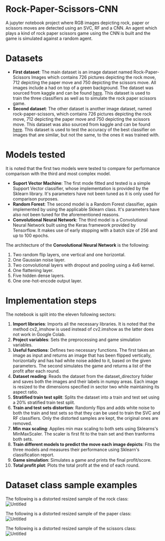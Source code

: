 # Rock-Paper-Scissors-CNN
A jupyter notebook project where RGB images depicting rock, paper or scissors moves are detected using an SVC, RF and a CNN. An agent which plays a kind of rock paper scissors game using the CNN is built and the game is simulated against a random agent.

# Datasets
- **First dataset**: The main dataset is an image dataset named Rock-Paper-Scissors Images which contains 726 pictures depicting the rock move, 712 depicting the paper move and 750 depicting the scissors move. All images include a had on top of a green background. The dataset was sourced from kaggle and can be found [here](https://www.kaggle.com/datasets/drgfreeman/rockpaperscissors). This dataset is used to train the three classifiers as well as to simulate the rock paper scissors game.
- **Second dataset**: The other dataset is another image dataset, named rock-paper-scissors, which contains 726 pictures depicting the rock move, 712 depicting the paper move and 750 depicting the scissors move. This dataset was also sourced from kaggle and can be found [here](https://www.kaggle.com/datasets/drgfreeman/rockpaperscissors). This dataset is used to test the accuracy of the best classifier on images that are similar, but not the same, to the ones it was trained with.

# Models tested
It is noted that the first two models were tested to compare for performance comparison with the third and most complex model.
- **Suport Vector Machine**: The first mode fitted and tested is a simple Support Vector classifier, whose implementation is provided by the Sklearn library. It's parameters have not been tuned as it is only used for comparison purposes.
- **Random Forest**: The second model is a Random Forest classifier, again implemented by using the applicable Sklearn class. It's parameters have also not been tuned for the aforementioned reasons.
- **Convolutional Neural Network**: The third model is a Convolutional Neural Network built using the Keras framework provided by Tensorflow. It makes use of early stopping with a batch size of 256 and up to 100 epochs.

The architecture of the **Convolutional Neural Network** is the following:
1. Two random flip layers, one vertical and one horizontal.
2. One Gaussian noise layer.
3. Two convolutional layers with dropout and pooling using a 4x6 kernel.
4. One flattening layer.
5. Five hidden dense layers.
6. One one-hot-encode output layer.

# Implementation steps
The notebook is split into the eleven following sectors:
1. **Import libraries**: Imports all the necessary libraries. It is noted that the method cv2_imshow is used instead of cv2.imshow as the latter does not work in Google Colab.
2. **Project variables**: Sets the preprocessing and game simulation variables.
3. **Useful functions**: Defines two necessary functions. The first takes an image as input and returns an image that has been flipped vertically, horizontally and has had white noise added to it, based on the given parameters. The second simulates the game and returns a list of the profit after each round.
4. **Dataset reading**: Reads the dataset from the dataset_directory folder and saves both the images and their labels in numpy areas. Each image is resized to the dimensions specified in sector two while maintaining its aspect ratio.
5. **Stratified train test split**: Splits the dataset into a train and test set using a 20% stratified train test split.
6. **Train and test sets distortion**: Randomly flips and adds white noise to both the train and test sets so that they can be used to train the SVC and RF classifiers. Only the distorted samples are kept, the original ones are removed.
7. **Min max scaling**: Applies min max scaling to both sets using Sklearns's MinMaxScaler. The scaler is first fit to the train set and then tranforms both sets.
8. **Train different models to predict the move each image depicts**: Fits the three models and measures their performance using Sklearn's classification report.
9. **Game simulation**: Simulates a game and prints the final profit/score.
10. **Total profit plot**: Plots the total profit at the end of each round.

# Dataset class sample examples
The following is a distorted resized sample of the rock class:  
![Untitled](https://github.com/JohnOiko/Rock-Paper-Scissors-CNN/assets/72659858/756d4b9c-fd6e-4005-bc93-27a2e7601624)

The following is a distorted resized sample of the paper class:  
![Untitled](https://github.com/JohnOiko/Rock-Paper-Scissors-CNN/assets/72659858/095a2280-cc03-49bf-a713-b0054465dba8)

The following is a distorted resized sample of the scissors class:  
![Untitled](https://github.com/JohnOiko/Rock-Paper-Scissors-CNN/assets/72659858/6a97fd77-c62b-4e34-88e8-d4a63b324774)



